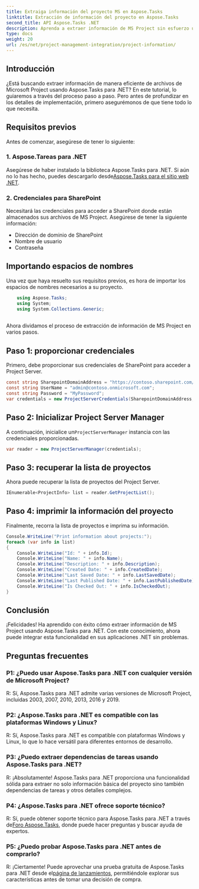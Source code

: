 ```yaml
---
title: Extraiga información del proyecto MS en Aspose.Tasks
linktitle: Extracción de información del proyecto en Aspose.Tasks
second_title: API Aspose.Tasks .NET
description: Aprenda a extraer información de MS Project sin esfuerzo utilizando Aspose.Tasks para .NET. Sumérgete en nuestro completo tutorial.
type: docs
weight: 20
url: /es/net/project-management-integration/project-information/
---
```

## Introducción
¿Está buscando extraer información de manera eficiente de archivos de Microsoft Project usando Aspose.Tasks para .NET? En este tutorial, lo guiaremos a través del proceso paso a paso. Pero antes de profundizar en los detalles de implementación, primero asegurémonos de que tiene todo lo que necesita.
## Requisitos previos
Antes de comenzar, asegúrese de tener lo siguiente:
### 1. Aspose.Tareas para .NET
 Asegúrese de haber instalado la biblioteca Aspose.Tasks para .NET. Si aún no lo has hecho, puedes descargarlo desde[Aspose.Tasks para el sitio web .NET](https://releases.aspose.com/tasks/net/).
### 2. Credenciales para SharePoint
Necesitará las credenciales para acceder a SharePoint donde están almacenados sus archivos de MS Project. Asegúrese de tener la siguiente información:
- Dirección de dominio de SharePoint
- Nombre de usuario
- Contraseña
## Importando espacios de nombres
Una vez que haya resuelto sus requisitos previos, es hora de importar los espacios de nombres necesarios a su proyecto.
```csharp
    using Aspose.Tasks;
    using System;
    using System.Collections.Generic;
    
```
Ahora dividamos el proceso de extracción de información de MS Project en varios pasos.
## Paso 1: proporcionar credenciales
Primero, debe proporcionar sus credenciales de SharePoint para acceder a Project Server.
```csharp
const string SharepointDomainAddress = "https://contoso.sharepoint.com/sites/pwa";
const string UserName = "admin@contoso.onmicrosoft.com";
const string Password = "MyPassword";
var credentials = new ProjectServerCredentials(SharepointDomainAddress, UserName, Password);
```
## Paso 2: Inicializar Project Server Manager
 A continuación, inicialice un`ProjectServerManager` instancia con las credenciales proporcionadas.
```csharp
var reader = new ProjectServerManager(credentials);
```
## Paso 3: recuperar la lista de proyectos
Ahora puede recuperar la lista de proyectos del Project Server.
```csharp
IEnumerable<ProjectInfo> list = reader.GetProjectList();
```
## Paso 4: imprimir la información del proyecto
Finalmente, recorra la lista de proyectos e imprima su información.
```csharp
Console.WriteLine("Print information about projects:");
foreach (var info in list)
{
    Console.WriteLine("Id: " + info.Id);
    Console.WriteLine("Name: " + info.Name);
    Console.WriteLine("Description: " + info.Description);
    Console.WriteLine("Created Date: " + info.CreatedDate);
    Console.WriteLine("Last Saved Date: " + info.LastSavedDate);
    Console.WriteLine("Last Published Date: " + info.LastPublishedDate);
    Console.WriteLine("Is Checked Out: " + info.IsCheckedOut);
}
```
## Conclusión
¡Felicidades! Ha aprendido con éxito cómo extraer información de MS Project usando Aspose.Tasks para .NET. Con este conocimiento, ahora puede integrar esta funcionalidad en sus aplicaciones .NET sin problemas.
## Preguntas frecuentes
### P1: ¿Puedo usar Aspose.Tasks para .NET con cualquier versión de Microsoft Project?
R: Sí, Aspose.Tasks para .NET admite varias versiones de Microsoft Project, incluidas 2003, 2007, 2010, 2013, 2016 y 2019.
### P2: ¿Aspose.Tasks para .NET es compatible con las plataformas Windows y Linux?
R: Sí, Aspose.Tasks para .NET es compatible con plataformas Windows y Linux, lo que lo hace versátil para diferentes entornos de desarrollo.
### P3: ¿Puedo extraer dependencias de tareas usando Aspose.Tasks para .NET?
R: ¡Absolutamente! Aspose.Tasks para .NET proporciona una funcionalidad sólida para extraer no solo información básica del proyecto sino también dependencias de tareas y otros detalles complejos.
### P4: ¿Aspose.Tasks para .NET ofrece soporte técnico?
 R: Sí, puede obtener soporte técnico para Aspose.Tasks para .NET a través de[Foro Aspose.Tasks](https://forum.aspose.com/c/tasks/15), donde puede hacer preguntas y buscar ayuda de expertos.
### P5: ¿Puedo probar Aspose.Tasks para .NET antes de comprarlo?
 R: ¡Ciertamente! Puede aprovechar una prueba gratuita de Aspose.Tasks para .NET desde el[página de lanzamientos](https://releases.aspose.com/), permitiéndole explorar sus características antes de tomar una decisión de compra.